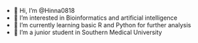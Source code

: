 - 👋 Hi, I’m @Hinna0818
- 👀 I’m interested in Bioinformatics and artificial intelligence
- 🌱 I’m currently learning basic R and Python for further analysis
- 💞️ I’m a junior student in Southern Medical University

